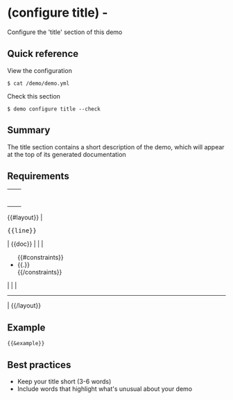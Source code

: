 # (configure title) -

Configure the 'title' section of this demo

## Quick reference

View the configuration

```
$ cat /demo/demo.yml 
```

Check this section

```
$ demo configure title --check
```

## Summary

The title section contains a short description of the demo, which will appear at the top of its generated documentation

## Requirements

|                     |         |
| ------------------- | ------- |
|                     | <hr>    |
{{#layout}}
| <pre>{{line}}</pre> | {{doc}} |
|                     | <ul>{{#constraints}}<li>{{.}}</li>{{/constraints}}</ul> |
|                     | <hr>    |
{{/layout}}

## Example

```
{{&example}}
```

## Best practices

+ Keep your title short (3-6 words)
+ Include words that highlight what's unusual about your demo

